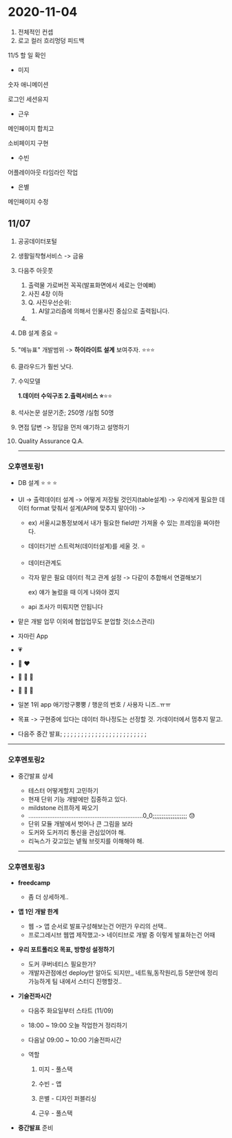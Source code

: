 # 2020-11-04



1. 전체적인 컨셉
2. 로고 컬러 흐리멍덩 피드백





11/5 할 일 확인

* 미지

숫자 애니메이션

로그인 세션유지



* 근우

메인페이지 합치고

소비페이지 구현



* 수빈

어플레이아웃 타임라인 작업



* 은별

메인페이지 수정



## 11/07

1. 공공데이터포털

2. 생활밀착형서비스 -> 금융

3. 다음주 아웃풋 

   1. 출력물 가로버전 꼭꼭(발표화면에서 세로는 안예뻐)
   2. 사진 4장 이하 
   3. Q. 사진우선순위: 
      1. AI알고리즘에 의해서 인물사진 중심으로 출력됩니다.
   4. 

4. DB 설계 중요 :star:

5. "메뉴표" 개발범위 -> **하이라이트 설계** 보여주자. :star::star::star:

6. 클라우드가 훨씬 낫다.

7. 수익모델 

   **1.데이터 수익구조 2.출력서비스 :star:**:star::star:

8. 석사논문 설문기준; 250명 /실험 50명

9. 면접 답변 -> 정답을 먼저 얘기하고 설명하기

10. Quality Assurance Q.A.

    ---





### 오후멘토링1

* DB 설계 :star: :star: :star: 

* UI -> 출력데이터 설계 -> 어떻게 저장될 것인지(table설계) -> 우리에게 필요한 데이터 format 맞춰서 설계(API에 맞추지 말아야) ->

  * ex) 서울시교통정보에서 내가 필요한 field만 가져올 수 있는 프레임을 짜야한다.

  * 데이터기반 스트럭쳐(데이터설계)를 세울 것. :star:

  * 데이터관계도

  * 각자 맡은 필요 데이터 적고 관계 설정 -> 다같이 추합해서 연결해보기

    ex) 얘가 눌렀을 때 이게 나와야 겠지 

  * api 조사가 미뤄지면 안됩니다

* 맡은 개발 업무 이외에 협업업무도 분업할 것(소스관리)

* 자마린 App

* :heartpulse:

* :green_heart: :hearts: 

* :blue_heart: :black_heart: :purple_heart: 

* :yellow_heart: :heart_decoration: :gift_heart: ​​ 

* 일본 1위 app 애기방구뿡뿡 / 행운의 번호 / 사용자 니즈..ㅠㅠ

* 목표 -> 구현중에 있다는 데이터 하나정도는 선정할 것.  가데이터에서 멈추지 말고.

* 다음주 중간 발표; ; ; ; ; ; ; ; ; ; ; ; ; ; ; ; ; ; ; ; ; ; ; ; ; 

---





### 오후멘토링2

* 중간발표 상세

  * 테스터 어떻게할지 고민하기
  * 현재 단위 기능 개발에만 집중하고 있다.
  * mildstone 러프하게 짜오기
  * ..................................................................0_0;;;;;;;;;;;;;;;;;;; :sweat:
  * 단위 모듈 개발에서 벗어나 큰 그림을 보라
  * 도커와 도커끼리 통신을 관심있어야 해.
  * 리눅스가 갖고있는 넽웤 브릿지를 이해해야 해.

  ---





### 오후멘토링3

* **freedcamp**

  * 좀 더 상세하게..

* **앱 1인 개발 한계**

  * 웹 -> 앱 순서로 발표구성해보는건 어떤가 우리의 선택..
  * 프로그레시브 웹앱 제작했고-> 네이티브로 개발 중 이렇게 발표하는건 어때

* **우리 포트폴리오 목표, 방향성 설정하기**

  * 도커 쿠버네티스 필요한가?
  * 개발자관점에선 deploy만 알아도 되지만,, 네트웤,동작원리,등 5분안에 정리 가능하게 팀 내에서 스터디 진행할것..

* **기술전파시간**

  * 다음주 화요일부터 스타트 (11/09)

  * 18:00 ~ 19:00 오늘 작업한거 정리하기

  * 다음날 09:00 ~ 10:00 기술전파시간

  * 역할

    1. 미지 - 풀스택

    2. 수빈 - 앱

    3. 은별 - 디자인 퍼블리싱

    4. 근우 - 풀스택

* **중간발표** 준비